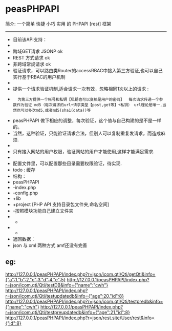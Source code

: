 peasPHPAPI
====
简介:
一个简单 快捷 小巧 实用 的 PHPAPI [rest] 框架


---
 * 目前该API支持：
 *  
 *   跨域GET请求 JSONP ok 
 *   REST 方式请求  ok
 *   非跨域常规请求  ok
 *   验证请求，可以路由类Router的accessRBAC中接入第三方验证,也可以自己实行基于RBAC的用户机制
 *
 *   提供一个请求验证机制,适合请求一次有效，忽略相同1次以上的请求 :
 *       为第三方提供一个帐号和私钥【私钥也可以变相是用户的密码】  每次请求传递一个参数作为验证 md5（每次请求的url+请求类型【post,get等】+私钥） url理论是唯一,当然也可以多次md5,或者md5(sha1(data))等
 *   peasPHPAPI 做下相应的调整，每次验证，这个值与自己构建的是不是一样的。
 *   当然，这种验证，只能验证请求合法，但别人可以复制重复发请求，而造成麻烦.
 *
 *   只有接入网站的用户权限，验证网站的用户才能使用,这样才能满足需求.
 *
 *   配置文件里，可以配置那些目录需要权限验证，待实现.  
 *   todo : 缓存 
 * 结构：
 *   peasPHPAPI
 *   -index.php
 *   -config.php
 *   +lib
 *   +project  [PHP API 支持目录包文件夹,命名空间]
 *    -按照模块功能自己建立文件夹
 *    -
 *    -
 * 返回数据：
 *    json 与 xml 两种方式 amf还没有完善


eg:
---
   http://127.0.0.1/peasPHPAPI/index.php?r=json/icom.qti/Qti/getQti&info={"a":1,"b":2,"c":3,"d":4,"e":5}
   http://127.0.0.1/peasPHPAPI/index.php?r=json/icom.qti/Qti/testDB&info={"name":"cwh"}
   http://127.0.0.1/peasPHPAPI/index.php?r=json/icom.qti/Qti/testupdatedb&info={"age":20,"id":8}
   http://127.0.0.1/peasPHPAPI/index.php?r=json/icom.qti/Qti/testpredb&info={"name":"cwh"}
   http://127.0.0.1/peasPHPAPI/index.php?r=json/icom.qti/Qti/testpreupdatedb&info={"age":21,"id":8}
   http://127.0.0.1/peasPHPAPI/index.php?r=json/rest.site/User/rest&info={"id":8}
 
